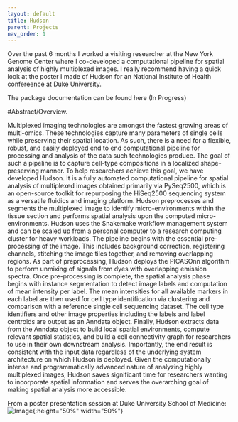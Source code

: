 ```yaml
---
layout: default
title: Hudson
parent: Projects
nav_order: 1
---
```


Over the past 6 months I worked a visiting researcher at the New York Genome Center where I co-developed a computational pipeline for spatial analysis of highly multiplexed images. I really recommend having a quick look at the poster I made of Hudson for an National Institute of Health confereence at Duke University. 


The package documentation can be found here (In Progress)




#Abstract/Overview.

Multiplexed imaging technologies are amongst the fastest growing areas of multi-omics. These technologies capture many parameters of single cells while preserving their spatial location. As such, there is a need for a flexible, robust, and easily deployed end to end computational pipeline for processing and analysis of the data such technologies produce. The goal of such a pipeline is to capture cell-type compositions in a localized shape-preserving manner. To help researchers achieve this goal, we have developed Hudson. It is a fully automated computational pipeline for spatial analysis of multiplexed images obtained primarily via PySeq2500, which is an open-source toolkit for repurposing the HiSeq2500 sequencing system as a versatile fluidics and imaging platform. Hudson preprocesses and segments the multiplexed image to identify micro-environments within the tissue section and performs spatial analysis upon the computed micro-environments. Hudson uses the Snakemake workflow management system and can be scaled up from a personal computer to a research computing cluster for heavy workloads. The pipeline begins with the essential pre-processing of the image. This includes background correction, registering channels, stitching the image tiles together, and removing overlapping regions. As part of preprocessing, Hudson deploys the PICASOnn algorithm to perform unmixing of signals from dyes with overlapping emission spectra. Once pre-processing is complete, the spatial analysis phase begins with instance segmentation to detect image labels and computation of mean intensity per label. The mean intensities for all available markers in each label are then used for cell type identification via clustering and comparison with a reference single cell sequencing dataset. The cell type identifiers and other image properties including the labels and label centroids are output as an Anndata object. Finally, Hudson extracts data from the Anndata object to build local spatial environments, compute relevant spatial statistics, and build a cell connectivity graph for researchers to use in their own downstream analysis. Importantly, the end result is consistent with the input data regardless of the underlying system architecture on which Hudson is deployed. Given the computationally intense and programmatically advanced nature of analyzing highly multiplexed images, Hudson saves significant time for researchers wanting to incorporate spatial information and serves the overarching goal of making spatial analysis more accessible.




From a poster presentation session at Duke University School of Medicine:
![Image](IMG_9011.jpg){:height="50%" width="50%"}